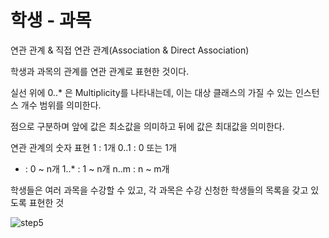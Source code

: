 # 학생 - 과목


연관 관계 & 직접 연관 관계(Association & Direct Association)

학생과 과목의 관계를 연관 관계로 표현한 것이다.

실선 위에 0..* 은 Multiplicity를 나타내는데, 이는 대상 클래스의 가질 수 있는 인스턴스 개수 범위를 의미한다.

점으로 구분하며 앞에 값은 최소값을 의미하고 뒤에 값은 최대값을 의미한다.

연관 관계의 숫자 표현
1 : 1개
0..1 : 0 또는 1개
* : 0 ~ n개
1..* : 1 ~ n개
n..m : n ~ m개

학생들은 여러 과목을 수강할 수 있고, 각 과목은 수강 신청한 학생들의 목록을 갖고 있도록 표현한 것

![step5](https://github.com/haji8-thehaji/lecture-java/blob/main/download/java-designpattern/UML/step5/step5.png)
